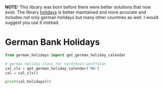 
**NOTE:**
This library was born before there were better solutions that now exist. The
library [holidays](https://github.com/dr-prodigy/python-holidays) is better
maintained and more accurate and includes not only german holidays but many
other countries as well. I would suggest you use it instead.

German Bank Holidays
====================

```python
from german_holidays import get_german_holiday_calendar

# german holiday class for nordrhein-westfalen
cal_cls = get_german_holiday_calendar('NW')
cal = cal_cls()

print(cal.holidays())
```
